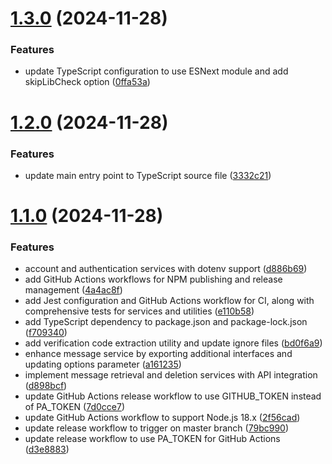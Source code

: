 # [1.3.0](https://github.com/pirasanthan-jesugeevegan/temp-disposable-email/compare/v1.2.0...v1.3.0) (2024-11-28)


### Features

* update TypeScript configuration to use ESNext module and add skipLibCheck option ([0ffa53a](https://github.com/pirasanthan-jesugeevegan/temp-disposable-email/commit/0ffa53aa3851d622b3a0bad5b2024b797966be8d))



# [1.2.0](https://github.com/pirasanthan-jesugeevegan/temp-disposable-email/compare/v1.1.0...v1.2.0) (2024-11-28)


### Features

* update main entry point to TypeScript source file ([3332c21](https://github.com/pirasanthan-jesugeevegan/temp-disposable-email/commit/3332c2147b825384ed52b068b95172f4fa3e94bd))



# [1.1.0](https://github.com/pirasanthan-jesugeevegan/temp-disposable-email/compare/d886b69f54169b24654ea60de37985a522058ac8...v1.1.0) (2024-11-28)


### Features

* account and authentication services with dotenv support ([d886b69](https://github.com/pirasanthan-jesugeevegan/temp-disposable-email/commit/d886b69f54169b24654ea60de37985a522058ac8))
* add GitHub Actions workflows for NPM publishing and release management ([4a4ac8f](https://github.com/pirasanthan-jesugeevegan/temp-disposable-email/commit/4a4ac8f980604ef80b3ae6a542c70da233816390))
* add Jest configuration and GitHub Actions workflow for CI, along with comprehensive tests for services and utilities ([e110b58](https://github.com/pirasanthan-jesugeevegan/temp-disposable-email/commit/e110b583b60f2d9f5c4c048535ea1e266ff93ae4))
* add TypeScript dependency to package.json and package-lock.json ([f709340](https://github.com/pirasanthan-jesugeevegan/temp-disposable-email/commit/f709340ec77ad7900877c7c89ad36a4d654df73c))
* add verification code extraction utility and update ignore files ([bd0f6a9](https://github.com/pirasanthan-jesugeevegan/temp-disposable-email/commit/bd0f6a9a82f8569f40b1d8e3826610359e41076c))
* enhance message service by exporting additional interfaces and updating options parameter ([a161235](https://github.com/pirasanthan-jesugeevegan/temp-disposable-email/commit/a1612354648e611c43c449131569fc40b3ef508f))
* implement message retrieval and deletion services with API integration ([d898bcf](https://github.com/pirasanthan-jesugeevegan/temp-disposable-email/commit/d898bcf01de4ba8ed5da4bf8aa23e669dc84e5db))
* update GitHub Actions release workflow to use GITHUB_TOKEN instead of PA_TOKEN ([7d0cce7](https://github.com/pirasanthan-jesugeevegan/temp-disposable-email/commit/7d0cce7f462be80e8af81697138af5bad32c69e8))
* update GitHub Actions workflow to support Node.js 18.x ([2f56cad](https://github.com/pirasanthan-jesugeevegan/temp-disposable-email/commit/2f56cad1e705b25e7b7555c8dd289605046b7920))
* update release workflow to trigger on master branch ([79bc990](https://github.com/pirasanthan-jesugeevegan/temp-disposable-email/commit/79bc9909cc21a8e537886ae7cd77ed5a4f597d0a))
* update release workflow to use PA_TOKEN for GitHub Actions ([d3e8883](https://github.com/pirasanthan-jesugeevegan/temp-disposable-email/commit/d3e888365ed55813db309ea7fd547d32ad373cf6))



